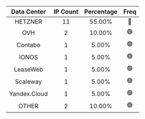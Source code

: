 | Data Center | IP Count | Percentage | Freq |
|:------------:|:--------:|:-----------:|:-----:|
| HETZNER | 11 | 55.00% | 🔴 |
| OVH | 2 | 10.00% | 🟢 |
| Contabo | 1 | 5.00% | 🟢 |
| IONOS | 1 | 5.00% | 🟢 |
| LeaseWeb | 1 | 5.00% | 🟢 |
| Scaleway | 1 | 5.00% | 🟢 |
| Yandex.Cloud | 1 | 5.00% | 🟢 |
| OTHER | 2 | 10.00% | 🟢 |